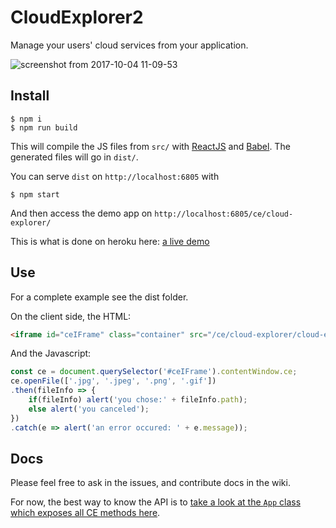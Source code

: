 # CloudExplorer2

Manage your users' cloud services from your application.

![screenshot from 2017-10-04 11-09-53](https://user-images.githubusercontent.com/715377/31186578-a357a146-a8f4-11e7-8650-f95d16f643b0.png)


## Install

```
$ npm i
$ npm run build
```

This will compile the JS files from `src/` with [ReactJS](https://facebook.github.io/react/) and [Babel](https://babeljs.io/). The generated files will go in `dist/`.

You can serve `dist` on `http://localhost:6805` with

```
$ npm start
```

And then access the demo app on `http://localhost:6805/ce/cloud-explorer/`

This is what is done on heroku here: [a live demo](https://cloud-explorer2.herokuapp.com/ce/cloud-explorer/)

## Use

For a complete example see the dist folder.

On the client side, the HTML:

```html
<iframe id="ceIFrame" class="container" src="/ce/cloud-explorer/cloud-explorer.html" />
```

And the Javascript:

```javascript
const ce = document.querySelector('#ceIFrame').contentWindow.ce;
ce.openFile(['.jpg', '.jpeg', '.png', '.gif'])
.then(fileInfo => {
    if(fileInfo) alert('you chose:' + fileInfo.path);
    else alert('you canceled');
})
.catch(e => alert('an error occured: ' + e.message));
```

## Docs

Please feel free to ask in the issues, and contribute docs in the wiki.

For now, the best way to know the API is to [take a look at the `App` class which exposes all CE methods here](https://github.com/silexlabs/CloudExplorer2/blob/master/src/js/App.js#L77).

